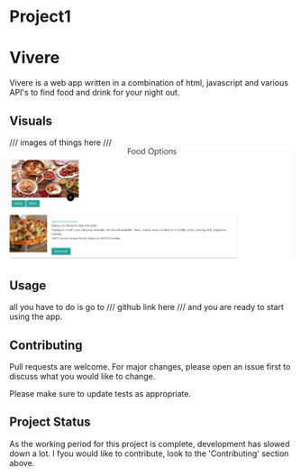 
# Project1

# Vivere

Vivere is a web app written in a combination of html, javascript and various API's to find food and drink for your night out.

## Visuals

/// images of things here ///
![alt text](https://raw.githubusercontent.com/GregReneris/Project1/splash-page-v2/img/readme1.jpg)

## Usage

all you have to do is go to /// github link here /// and you are ready to start using the app.

## Contributing
Pull requests are welcome. For major changes, please open an issue first to discuss what you would like to change.

Please make sure to update tests as appropriate.

## Project Status
As the working period for this project is complete, development has slowed down a lot. I fyou would like to contribute, look to the 'Contributing' section above.
